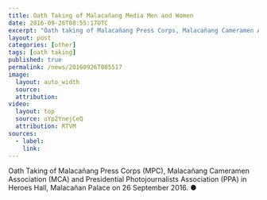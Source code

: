 ```yaml
---
title: Oath Taking of Malacañang Media Men and Women
date: 2016-09-26T08:55:17UTC
excerpt: "Oath taking of Malacañang Press Corps, Malacañang Cameramen Association and Presidential Photojournalists Association in Heroes Hall, Malacañan Palace on 26 September 2016."
layout: post
categories: [other]
tags: [oath taking]
published: true
permalink: /news/20160926T085517
image:
  layout: auto_width
  source: 
  attribution: 
video:
  layout: top
  source: uYp2YnejCeQ
  attribution: RTVM
sources:
  - label:
    link:
---
```


Oath Taking of Malacañang Press Corps (MPC), Malacañang Cameramen Association (MCA) and Presidential Photojournalists Association (PPA) in Heroes Hall, Malacañan Palace on 26 September 2016.
&#x25cf;
